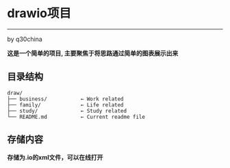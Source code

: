# drawio项目
--------------
by q30china

**这是一个简单的项目, 主要聚焦于将思路通过简单的图表展示出来**  

## 目录结构
```
draw/
├── business/           ← Work related
├── family/             ← Life related
├── study/              ← Study related
└── README.md           ← Current readme file
```
## 存储内容

**存储为.io的xml文件，可以在线打开**
